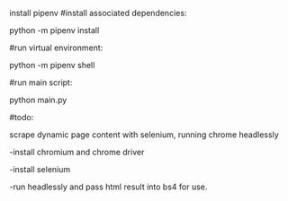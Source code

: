 install pipenv
#install associated dependencies:

python -m pipenv install

#run virtual environment:

python -m pipenv shell

#run main script:

python main.py

#todo:

scrape dynamic page content with selenium, running chrome headlessly

-install chromium and chrome driver

-install selenium

-run headlessly and pass html result into bs4 for use.
